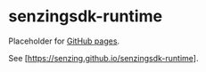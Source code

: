 # senzingsdk-runtime

Placeholder for [GitHub pages].

See [https://senzing.github.io/senzingsdk-runtime].

[GitHub pages]: https://pages.github.com/
[https://senzing.github.io/senzingsdk-runtime]: https://senzing.github.io/senzingsdk-runtime
